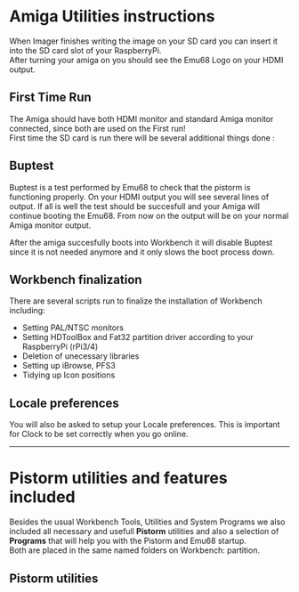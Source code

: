 # Amiga Utilities instructions

When Imager finishes writing the image on your SD card you can insert it into the SD card slot of your RaspberryPi.<br>
After turning your amiga on you should see the Emu68 Logo on your HDMI output.<br>

## First Time Run

The Amiga should have both HDMI monitor and standard Amiga monitor connected, since both are used on the First run!<br>
First time the SD card is run there will be several additional things done :

## Buptest

Buptest is a test performed by Emu68 to check that the pistorm is functioning properly. On your HDMI output you will see several lines of output. If all is well the test should be succesfull and your Amiga will continue booting the Emu68. From now on the output will be on your normal Amiga monitor output.<br>

After the amiga succesfully boots into Workbench it will disable Buptest since it is not needed anymore and it only slows the boot process down.

## Workbench finalization

There are several scripts run to finalize the installation of Workbench including:
- Setting PAL/NTSC monitors
- Setting HDToolBox and Fat32 partition driver according to your RaspberryPi (rPi3/4)
- Deletion of unecessary libraries
- Setting up iBrowse, PFS3
- Tidying up Icon positions

## Locale preferences

You will also be asked to setup your Locale preferences. This is important for Clock to be set correctly when you go online.

---

# Pistorm utilities and features included

Besides the usual Workbench Tools, Utilities and System Programs we also included all necessary and usefull **Pistorm** utilities and also a selection of **Programs** that will help you with the Pistorm and Emu68 startup.<br>
Both are placed in the same named folders on Workbench: partition.

## Pistorm utilities



